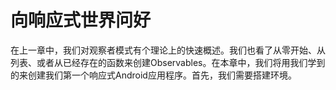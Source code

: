 # 向响应式世界问好

在上一章中，我们对观察者模式有个理论上的快速概述。我们也看了从零开始、从列表、或者从已经存在的函数来创建Observables。在本章中，我们将用我们学到的来创建我们第一个响应式Android应用程序。首先，我们需要搭建环境。